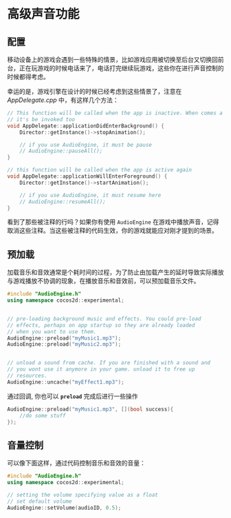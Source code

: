 # 高级声音功能

## 配置

移动设备上的游戏会遇到一些特殊的情景，比如游戏应用被切换至后台又切换回前台，正在玩游戏的时候电话来了，电话打完继续玩游戏，这些你在进行声音控制的时候都得考虑。

幸运的是，游戏引擎在设计的时候已经考虑到这些情景了，注意在 _AppDelegate.cpp_ 中，有这样几个方法：

```cpp
// This function will be called when the app is inactive. When comes a phone call,
// it's be invoked too
void AppDelegate::applicationDidEnterBackground() {
    Director::getInstance()->stopAnimation();

    // if you use AudioEngine, it must be pause
    // AudioEngine::pauseAll();
}

// this function will be called when the app is active again
void AppDelegate::applicationWillEnterForeground() {
    Director::getInstance()->startAnimation();

    // if you use AudioEngine, it must resume here
    // AudioEngine::resumeAll();
}
```

看到了那些被注释的行吗？如果你有使用 `AudioEngine` 在游戏中播放声音，记得取消这些注释。当这些被注释的代码生效，你的游戏就能应对刚才提到的场景。

## 预加载

加载音乐和音效通常是个耗时间的过程，为了防止由加载产生的延时导致实际播放与游戏播放不协调的现象，在播放音乐和音效前，可以预加载音乐文件。

```cpp
#include "AudioEngine.h"
using namespace cocos2d::experimental;


// pre-loading background music and effects. You could pre-load
// effects, perhaps on app startup so they are already loaded
// when you want to use them.
AudioEngine::preload("myMusic1.mp3");
AudioEngine::preload("myMusic2.mp3");


// unload a sound from cache. If you are finished with a sound and
// you wont use it anymore in your game. unload it to free up
// resources.
AudioEngine::uncache("myEffect1.mp3");
```

通过回调, 你也可以 __`preload`__ 完成后进行一些操作

```cpp
AudioEngine::preload("myMusic1.mp3", [](bool success){
    //do some stuff 
});
```

## 音量控制

可以像下面这样，通过代码控制音乐和音效的音量：


```cpp
#include "AudioEngine.h"
using namespace cocos2d::experimental;

// setting the volume specifying value as a float
// set default volume
AudioEngine::setVolume(audioID, 0.5);
```

